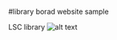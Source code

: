 #library borad website sample

LSC library
![alt text](https://lh5.googleusercontent.com/qwPWFa296PGVYf4ceaVyWz9zRVLmxsnaxeAO2_Za9K8I9K2B6VO3d8whIHObbxOJtVcgHsQGoVzSOLP6u1CbE9yhPhlB7YV8xGVhlXrTvt_RtAkXn09GHiNknsHwDglLbtDSzTEjrm2T35cIOHV2wYbUg=nw)


